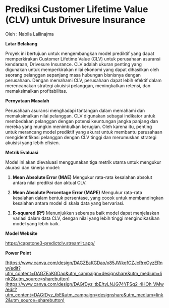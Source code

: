# Prediksi Customer Lifetime Value (CLV) untuk Drivesure Insurance

Oleh : Nabila Lailinajma


**Latar Belakang**

Proyek ini bertujuan untuk mengembangkan model prediktif yang dapat memperkirakan Customer Lifetime Value (CLV) untuk perusahaan asuransi kendaraan, Drivesure Insurance. CLV adalah ukuran penting yang digunakan untuk memperkirakan nilai ekonomi yang dapat dihasilkan oleh seorang pelanggan sepanjang masa hubungan bisnisnya dengan perusahaan. Dengan memahami CLV, perusahaan dapat lebih efektif dalam merencanakan strategi akuisisi pelanggan, meningkatkan retensi, dan memaksimalkan profitabilitas.

**Pernyataan Masalah**

Perusahaan asuransi menghadapi tantangan dalam memahami dan memaksimalkan nilai pelanggan. CLV digunakan sebagai indikator untuk membedakan pelanggan dengan potensi keuntungan jangka panjang dan mereka yang mungkin menimbulkan kerugian. Oleh karena itu, penting untuk merancang model prediktif yang akurat untuk membantu perusahaan mengidentifikasi pelanggan dengan CLV tinggi dan merumuskan strategi akuisisi yang lebih efisien.

**Metrik Evaluasi**

Model ini akan dievaluasi menggunakan tiga metrik utama untuk mengukur akurasi dan kinerja model:

1. **Mean Absolute Error (MAE)**
Mengukur rata-rata kesalahan absolut antara nilai prediksi dan aktual CLV.

2. **Mean Absolute Percentage Error (MAPE)**
Mengukur rata-rata kesalahan dalam bentuk persentase, yang cocok untuk membandingkan kesalahan antara model di skala data yang bervariasi.

3. **R-squared (R²)**
Menunjukkan seberapa baik model dapat menjelaskan variasi dalam data CLV, dengan nilai yang lebih tinggi mengindikasikan model yang lebih baik.

**Model Website**

https://capstone3-predictclv.streamlit.app/

**Power Point**

[https://www.canva.com/design/DAGZEaKGDao/x85JWkqfCZJcRrxOyzERnw/edit?utm_content=DAGZEaKGDao&utm_campaign=designshare&utm_medium=link2&utm_source=sharebutton](https://www.canva.com/design/DAGfDyz_tbE/tyLNJG74YFSq2_4HOh_VMw/edit?utm_content=DAGfDyz_tbE&utm_campaign=designshare&utm_medium=link2&utm_source=sharebutton)

